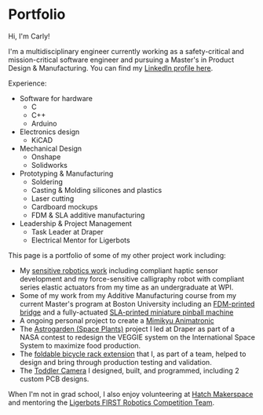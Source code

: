 # Portfolio

Hi, I'm Carly!

I'm a multidisciplinary engineer currently working as a safety-critical and mission-critical software engineer and pursuing a Master's in Product Design & Manufacturing. You can find my [LinkedIn profile here](https://www.linkedin.com/in/carlybuchanan/).

Experience:
* Software for hardware 
    * C
    * C++
    * Arduino
* Electronics design
    * KiCAD
* Mechanical Design
    * Onshape
    * Solidworks
* Prototyping & Manufacturing
    * Soldering
    * Casting & Molding silicones and plastics
    * Laser cutting
    * Cardboard mockups
    * FDM & SLA additive manufacturing
* Leadership & Project Management
    * Task Leader at Draper
    * Electrical Mentor for Ligerbots

This page is a portfolio of some of my other project work including:
- My [sensitive robotics work](Tactile%20Robotics/README.md) including compliant haptic sensor development and my force-sensitive calligraphy robot with compliant series elastic actuators from my time as an undergraduate at WPI.
- Some of my work from my Additive Manufacturing course from my current Master's program at Boston University including an [FDM-printed bridge](FDM%20Bridge/README.md) and a fully-actuated [SLA-printed miniature pinball machine](SLA%20Pinball/README.md)
- A ongoing personal project to create a [Mimikyu Animatronic](Mimikyu%20Animatronic/README.md)
- The [Astrogarden (Space Plants)](Space%20Plants/README.md) project I led at Draper as part of a NASA contest to redesign the VEGGIE system on the International Space System to maximize food production.
- The [foldable bicycle rack extension](Compact%20Bike%20Rack/README.md) that I, as part of a team, helped to design and bring through production testing and validation.
- The [Toddler Camera]() I designed, built, and programmed, including 2 custom PCB designs.


When I'm not in grad school, I also enjoy volunteering at [Hatch Makerspace]() and mentoring the [Ligerbots FIRST Robotics Competition Team]().
